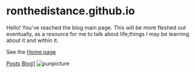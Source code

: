 # ronthedistance.github.io


Hello! You've reached the blog main page.
This will be more fleshed out eventually, as a resource for me to talk about life;things I may be learning about it and within it.

See the [Home page](/ronthedistance.github.io/blog2.md)

[Posts](/_posts)
[Blog1](/_posts/blog1.md)
![punpicture](https://user-images.githubusercontent.com/20525440/64902529-5ea9ce00-d65d-11e9-8431-14f74b7c0e47.jpg)


